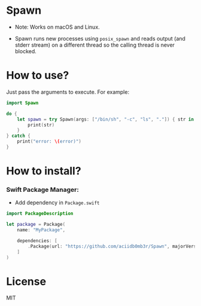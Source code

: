 # Spawn

* Note: Works on macOS and Linux.

* Spawn runs new processes using `posix_spawn` and reads output (and stderr stream) on a different thread so the calling thread is never blocked.

# How to use?

Just pass the arguments to execute. For example:

```swift
import Spawn

do {
    let spawn = try Spawn(args: ["/bin/sh", "-c", "ls", "."]) { str in
        print(str)
    }
} catch {
    print("error: \(error)")
}
```

# How to install?

### Swift Package Manager:
* Add dependency in `Package.swift`

```swift
import PackageDescription

let package = Package(
    name: "MyPackage",

    dependencies: [
        .Package(url: "https://github.com/aciidb0mb3r/Spawn", majorVersion: 0)
    ]
)
```

# License
MIT
